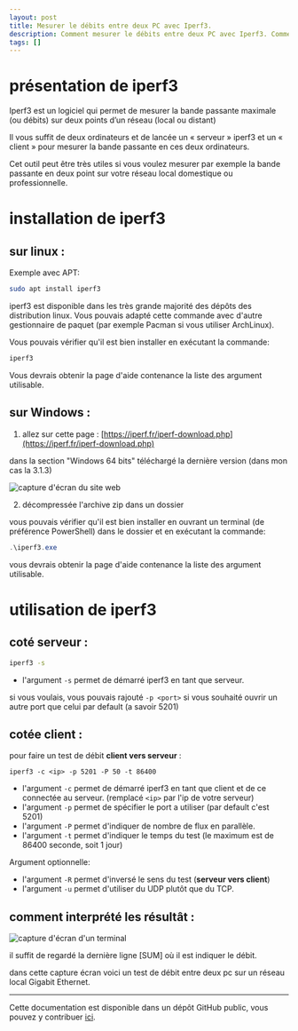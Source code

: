 ```yaml
---
layout: post
title: Mesurer le débits entre deux PC avec Iperf3.
description: Comment mesurer le débits entre deux PC avec Iperf3. Comment installer et utiliser Iperf3 ?
tags: []
---
```


# présentation de iperf3

Iperf3 est un logiciel qui permet de mesurer la bande passante maximale (ou débits) sur deux points d’un réseau (local ou distant)

Il vous suffit de deux ordinateurs et de lancée un « serveur » iperf3 et un « client » pour mesurer la bande passante en ces deux ordinateurs.

Cet outil peut être très utiles si vous voulez mesurer par exemple la bande passante en deux point sur votre réseau local domestique ou professionnelle.

# installation de iperf3

## sur linux :

Exemple avec APT:

```bash
sudo apt install iperf3
```

iperf3 est disponible dans les très grande majorité des dépôts des distribution linux.
Vous pouvais adapté cette commande avec d'autre gestionnaire de paquet (par exemple Pacman si vous utiliser ArchLinux).

Vous pouvais vérifier qu'il est bien installer en exécutant la commande:

```bash
iperf3
```

Vous devrais obtenir la page d'aide contenance la liste des argument utilisable.

## sur Windows :

1. allez sur cette page : [https://iperf.fr/iperf-download.php](https://iperf.fr/iperf-download.php)

dans la section "Windows 64 bits" téléchargé la dernière version (dans mon cas la 3.1.3)

![capture d'écran du site web](https://cdn.discordapp.com/attachments/1125339360196317226/1125339376767991858/Capture_decran_2023-07-03_101434.png)

2. décompressée l'archive zip dans un dossier

vous pouvais vérifier qu'il est bien installer en ouvrant un terminal (de préférence PowerShell) dans le dossier et en exécutant la commande:

```powershell
.\iperf3.exe
```

vous devrais obtenir la page d'aide contenance la liste des argument utilisable.

# utilisation de iperf3

## coté serveur :

```bash
iperf3 -s
```

- l'argument `-s` permet de démarré iperf3 en tant que serveur.

si vous voulais, vous pouvais rajouté `-p <port>` si vous souhaité ouvrir un autre port que celui par default (a savoir 5201)

## cotée client :

pour faire un test de débit **client vers serveur** :

```bas
iperf3 -c <ip> -p 5201 -P 50 -t 86400
```

- l'argument `-c` permet de démarré iperf3 en tant que client et de ce connectée au serveur. (remplacé `<ip>` par l'ip de votre serveur)
- l'argument `-p` permet de spécifier le port a utiliser (par default c'est 5201)
- l'argument `-P` permet d'indiquer de nombre de flux en parallèle.
- l'argument `-t` permet d'indiquer le temps du test (le maximum est de 86400 seconde, soit 1 jour)

Argument optionnelle:

- l'argument `-R` permet d'inversé le sens du test (**serveur vers client**)
- l'argument `-u` permet d'utiliser du UDP plutôt que du TCP.

## comment interprété les résultât :

![capture d'écran d'un terminal](https://cdn.discordapp.com/attachments/1125339360196317226/1125361216672509963/Capture_decran_2023-07-03_114215.png)

il suffit de regardé la dernière ligne [SUM] où il est indiquer le débit.

dans cette capture écran voici un test de débit entre deux pc sur un réseau local Gigabit Ethernet.





---

Cette documentation est disponible dans un dépôt GitHub public, vous pouvez y contribuer [ici](https://github.com/louino2478/tuto/tree/master/_posts).